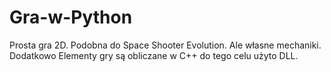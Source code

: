 # Gra-w-Python
Prosta gra 2D. Podobna do Space Shooter Evolution. Ale własne mechaniki. Dodatkowo Elementy gry są obliczane w C++ do tego celu użyto DLL.
